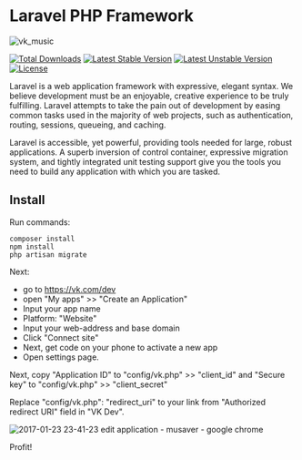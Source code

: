 # Laravel PHP Framework

![vk_music](https://user-images.githubusercontent.com/10347617/40197720-f17eaee4-5a1c-11e8-9245-b3ae96d7bb17.png)

[![Total Downloads](https://poser.pugx.org/laravel/framework/d/total.svg)](https://packagist.org/packages/laravel/framework)
[![Latest Stable Version](https://poser.pugx.org/laravel/framework/v/stable.svg)](https://packagist.org/packages/laravel/framework)
[![Latest Unstable Version](https://poser.pugx.org/laravel/framework/v/unstable.svg)](https://packagist.org/packages/laravel/framework)
[![License](https://poser.pugx.org/laravel/framework/license.svg)](LICENSE)

Laravel is a web application framework with expressive, elegant syntax. We believe development must be an enjoyable, creative experience to be truly fulfilling. Laravel attempts to take the pain out of development by easing common tasks used in the majority of web projects, such as authentication, routing, sessions, queueing, and caching.

Laravel is accessible, yet powerful, providing tools needed for large, robust applications. A superb inversion of control container, expressive migration system, and tightly integrated unit testing support give you the tools you need to build any application with which you are tasked.

## Install

Run commands:

    composer install
    npm install
    php artisan migrate
    
Next:
 - go to https://vk.com/dev
 - open "My apps" >> "Create an Application"
 - Input your app name
 - Platform: "Website"
 - Input your web-address and base domain
 - Click "Connect site"
 - Next, get code on your phone to activate a new app
 - Open settings page.

Next, copy "Application ID" to "config/vk.php" >> "client_id"
and "Secure key" to "config/vk.php" >> "client_secret"

Replace "config/vk.php": "redirect_uri" to your link from "Authorized redirect URI" field in "VK Dev".

![2017-01-23 23-41-23 edit application - musaver - google chrome](https://cloud.githubusercontent.com/assets/10347617/22208238/8783a4f2-e1c5-11e6-8402-25afaaff2476.jpg)

Profit!
